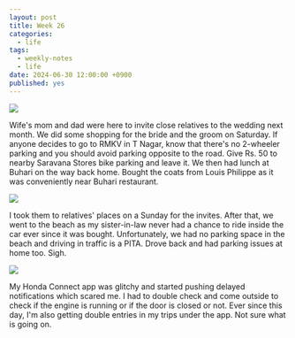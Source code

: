 ```yaml
---
layout: post
title: Week 26
categories:
  - life
tags:
  - weekly-notes
  - life
date: 2024-06-30 12:00:00 +0900
published: yes
---
```

![](https://i.imgur.com/22OkUcm.jpg)

Wife's mom and dad were here to invite close relatives to the wedding next month. We did some shopping for the bride and the groom on Saturday. If anyone decides to go to RMKV in T Nagar, know that there's no 2-wheeler parking and you should avoid parking opposite to the road. Give Rs. 50 to nearby Saravana Stores bike parking and leave it. We then had lunch at Buhari on the way back home. Bought the coats from Louis Philippe as it was conveniently near Buhari restaurant.

![](https://i.imgur.com/xg3bnxX.jpg)

I took them to relatives' places on a Sunday for the invites. After that, we went to the beach as my sister-in-law never had a chance to ride inside the car ever since it was bought. Unfortunately, we had no parking space in the beach and driving in traffic is a PITA. Drove back and had parking issues at home too. Sigh.

![](https://i.imgur.com/E0qpgu4.jpg)

My Honda Connect app was glitchy and started pushing delayed notifications which scared me. I had to double check and come outside to check if the engine is running or if the door is closed or not. Ever since this day, I'm also getting double entries in my trips under the app. Not sure what is going on. 